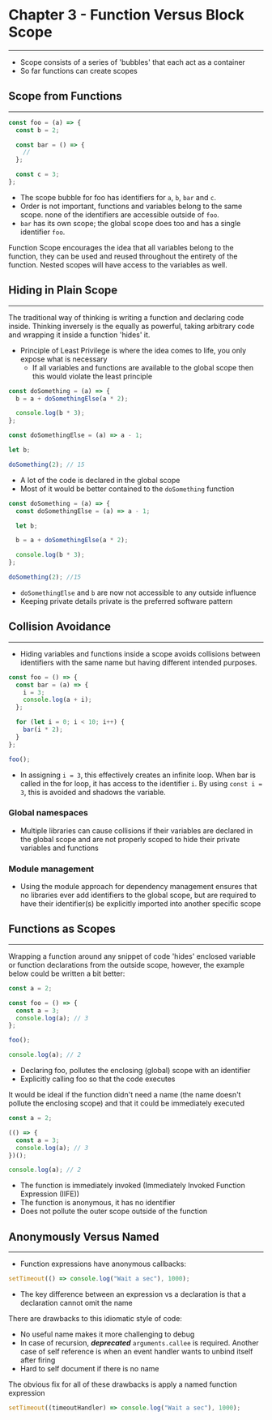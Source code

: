 # Chapter 3 - Function Versus Block Scope

---

- Scope consists of a series of 'bubbles' that each act as a container
- So far functions can create scopes

## Scope from Functions

---

```javascript
const foo = (a) => {
  const b = 2;

  const bar = () => {
    //
  };

  const c = 3;
};
```

- The scope bubble for foo has identifiers for `a`, `b`, `bar` and `c`.
- Order is not important, functions and variables belong to the same scope. none of the identifiers are accessible outside of `foo`.
- `bar` has its own scope; the global scope does too and has a single identifier `foo`.

Function Scope encourages the idea that all variables belong to the function, they can be used and reused throughout the entirety of the function. Nested scopes will have access to the variables as well.

## Hiding in Plain Scope

---

The traditional way of thinking is writing a function and declaring code inside. Thinking inversely is the equally as powerful, taking arbitrary code and wrapping it inside a function 'hides' it.

- Principle of Least Privilege is where the idea comes to life, you only expose what is necessary
  - If all variables and functions are available to the global scope then this would violate the least principle

```javascript
const doSomething = (a) => {
  b = a + doSomethingElse(a * 2);

  console.log(b * 3);
};

const doSomethingElse = (a) => a - 1;

let b;

doSomething(2); // 15
```

- A lot of the code is declared in the global scope
- Most of it would be better contained to the `doSomething` function

```javascript
const doSomething = (a) => {
  const doSomethingElse = (a) => a - 1;

  let b;

  b = a + doSomethingElse(a * 2);

  console.log(b * 3);
};

doSomething(2); //15
```

- `doSomethingElse` and `b` are now not accessible to any outside influence
- Keeping private details private is the preferred software pattern

## Collision Avoidance

---

- Hiding variables and functions inside a scope avoids collisions between identifiers with the same name but having different intended purposes.

```javascript
const foo = () => {
  const bar = (a) => {
    i = 3;
    console.log(a + i);
  };

  for (let i = 0; i < 10; i++) {
    bar(i * 2);
  }
};

foo();
```

- In assigning `i = 3`, this effectively creates an infinite loop. When bar is called in the for loop, it has access to the identifier `i`. By using `const i = 3`, this is avoided and shadows the variable.

### Global namespaces

- Multiple libraries can cause collisions if their variables are declared in the global scope and are not properly scoped to hide their private variables and functions

### Module management

- Using the module approach for dependency management ensures that no libraries ever add identifiers to the global scope, but are required to have their identifier(s) be explicitly imported into another specific scope

## Functions as Scopes

---

Wrapping a function around any snippet of code 'hides' enclosed variable or function declarations from the outside scope, however, the example below could be written a bit better:

```javascript
const a = 2;

const foo = () => {
  const a = 3;
  console.log(a); // 3
};

foo();

console.log(a); // 2
```

- Declaring foo, pollutes the enclosing (global) scope with an identifier
- Explicitly calling foo so that the code executes

It would be ideal if the function didn't need a name (the name doesn't pollute the enclosing scope) and that it could be immediately executed

```javascript
const a = 2;

(() => {
  const a = 3;
  console.log(a); // 3
})();

console.log(a); // 2
```

- The function is immediately invoked (Immediately Invoked Function Expression (IIFE))
- The function is anonymous, it has no identifier
- Does not pollute the outer scope outside of the function

## Anonymously Versus Named

---

- Function expressions have anonymous callbacks:

```javascript
setTimeout(() => console.log("Wait a sec"), 1000);
```

- The key difference between an expression vs a declaration is that a declaration cannot omit the name

There are drawbacks to this idiomatic style of code:

- No useful name makes it more challenging to debug
- In case of recursion, _**deprecated**_ `arguments.callee` is required. Another case of self reference is when an event handler wants to unbind itself after firing
- Hard to self document if there is no name

The obvious fix for all of these drawbacks is apply a named function expression

```javascript
setTimeout((timeoutHandler) => console.log("Wait a sec"), 1000);
```
